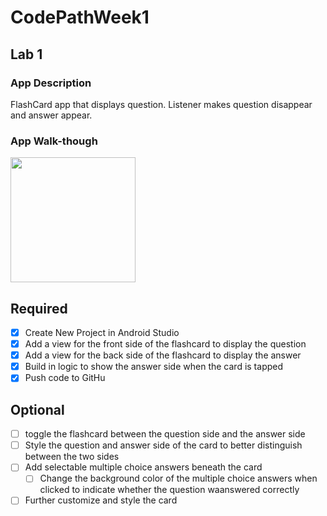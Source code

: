 ﻿# CodePathWeek1



## Lab 1

### App Description
FlashCard app that displays question. Listener makes question disappear and answer appear. 

### App Walk-though
<img src="https://user-images.githubusercontent.com/69607469/190865168-224d385f-62c8-4e6d-8e98-233b03e48639.gif" width=200><br>

## Required
- [x] Create New Project in Android Studio
- [x] Add a view for the front side of the flashcard to display the question
- [x] Add a view for the back side of the flashcard to display the answer
- [x] Build in logic to show the answer side when the card is tapped
- [x] Push code to GitHu
## Optional
- [ ] toggle the flashcard between the question side and the answer side
- [ ] Style the question and answer side of the card to better distinguish between the two sides
- [ ] Add selectable multiple choice answers beneath the card
   - [ ] Change the background color of the multiple choice answers when clicked to indicate whether the question waanswered correctly
- [ ] Further customize and style the card
